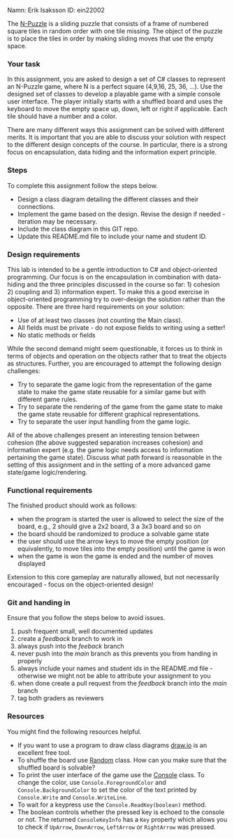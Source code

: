 Namn: Erik Isaksson
ID: ein22002


The [N-Puzzle](https://en.wikipedia.org/wiki/15_puzzle) is a sliding puzzle that consists of a frame of numbered square tiles in random order with one tile missing. The object of the puzzle is to place the tiles in order by making sliding moves that use the empty space.

### Your task

In this assignment, you are asked to design a set of C# classes to represent an N-Puzzle game, where N is a perfect square (4,9,16, 25, 36, ...). Use the designed set of classes to develop a playable game with a simple console user interface. The player initially starts with a shuffled board and uses the keyboard to move the empty space up, down, left or right if applicable. Each tile should have a number and a color. 

There are many different ways this assignment can be solved with different merits. It is important that you are able to discuss your solution with respect to the different design concepts of the course. In particular, there is a strong focus on encapsulation, data hiding and the information expert principle.

### Steps

To complete this assignment follow the steps below.

- Design a class diagram detailing the different classes and their connections. 
- Implement the game based on the design. Revise the design if needed - iteration may be necessary.
- Include the class diagram in this GIT repo.
- Update this README.md file to include your name and student ID.

### Design requirements

This lab is intended to be a gentle introduction to C# and object-oriented programming. Our focus is on the encapsulation in combination with data-hiding and the three principles discussed in the course so far: 1) cohesion 2) coupling and 3) information expert. To make this a good exercise in object-oriented programming try to over-design the solution rather than the opposite. There are three hard requirements on your solution:

- Use of at least two classes (not counting the Main class).
- All fields must be private - do not expose fields to writing using a setter!
- No static methods or fields 

While the second demand might seem questionable, it forces us to think in terms of objects and operation on the objects rather that to treat the objects as structures. 
Further, you are encouraged to attempt the following design challenges:

- Try to separate the game logic from the representation of the game state to make the game state reusable for a similar game but with different game rules. 
- Try to separate the rendering of the game from the game state to make the game state reusable for different graphical representations.
- Try to separate the user input handling from the game logic.

All of the above challenges present an interesting tension between cohesion (the above suggested separation increases cohesion) and information expert (e.g. the game logic needs access to information pertaining the game state). Discuss what path forward is reasonable in the setting of this assignment and in the setting of a more advanced game state/game logic/rendering.

### Functional requirements

The finished product should work as follows:

- when the program is started the user is allowed to select the size of the board, e.g., 2 should give a 2x2 board, 3 a 3x3 board and so on
- the board should be randomized to produce a solvable game state
- the user should use the arrow keys to move the empty position (or equivalently, to move tiles into the empty position) until the game is won
- when the game is won the game is ended and the number of moves displayed

Extension to this core gameplay are naturally allowed, but not necessarily encouraged - focus on the object-oriented design!

### Git and handing in

Ensure that you follow the steps below to avoid issues.

1. push frequent small, well documented updates
2. create a *feedback* branch to work in 
3. always push into the *feeback* branch
4. never push into the *main* branch as this prevents you from handing in properly
5. always include your names and student ids in the README.md file - otherwise we might not be able to attribute your assignment to you
6. when done create a pull request from the *feedback* branch into the *main* branch
7. tag both graders as reviewers

### Resources

You might find the following resources helpful.

- If you want to use a program to draw class diagrams [draw.io](https://app.diagrams.net/) is an excellent free tool.
- To shuffle the board use [Random](https://learn.microsoft.com/en-us/dotnet/api/system.random?view=net-6.0) class. How can you make sure that the shuffled board is solvable?
- To print the user interface of the game use the [Console](https://learn.microsoft.com/en-us/dotnet/api/system.console?view=net-6.0) class. To change the color, use `Console.ForegroundColor` and `Console.BackgroundColor` to set the color of the text printed by `Console.Write` and `Console.WriteLine`.
- To wait for a keypress use the `Console.ReadKey(boolean)` method. 
- The boolean controls whether the pressed key is echoed to the console or not. The returned `ConsoleKeyInfo` has a `Key` property which allows you to check if `UpArrow`, `DownArrow`, `LeftArrow` or `RightArrow` was pressed.
